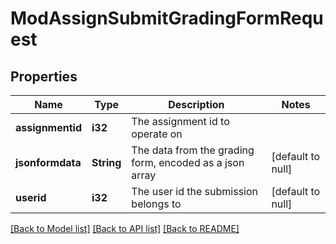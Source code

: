 # ModAssignSubmitGradingFormRequest

## Properties

Name | Type | Description | Notes
------------ | ------------- | ------------- | -------------
**assignmentid** | **i32** | The assignment id to operate on | 
**jsonformdata** | **String** | The data from the grading form, encoded as a json array | [default to null]
**userid** | **i32** | The user id the submission belongs to | [default to null]

[[Back to Model list]](../README.md#documentation-for-models) [[Back to API list]](../README.md#documentation-for-api-endpoints) [[Back to README]](../README.md)


